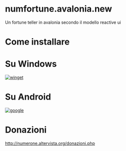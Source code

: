 # numfortune.avalonia.new
Un fortune teller in avalonia secondo il modello reactive ui

# Come installare

# Su Windows

[![winget](https://user-images.githubusercontent.com/49786146/159123313-3bdafdd3-5130-4b0d-9003-40618390943a.png)](https://marticliment.com/wingetui/share?pid=GiulioSorrentino.numeronesfortuneinavalonia&pname=numerone's%20fortune%20in%20avalonia&psource=Winget:%20winget)

# Su Android

[![google](https://play.google.com/intl/it_it/badges/static/images/badges/en_badge_web_generic.png)](https://play.google.com/store/apps/details?id=org.altervista.numerone.numfortune)

# Donazioni

http://numerone.altervista.org/donazioni.php
